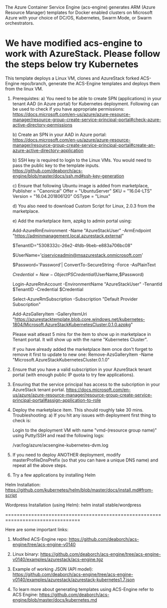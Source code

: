 The Azure Container Service Engine (acs-engine) generates ARM (Azure Resource Manager) templates for Docker enabled clusters on Microsoft Azure with your choice of DC/OS, Kubernetes, Swarm Mode, or Swarm orchestrators.

We have modified acs-engine to work with AzureStack. Please follow the steps below try Kubernetes
================================================================================
This template deploys a Linux VM, clones and AzureStack forked ACS-Engine repo/branch, generate the ACS-Engine templates and deploys them from the linux VM.

1) Prerequistes:
	a) You need to be able to create SPN (applications) in your tenant AAD (in Azure portal) for Kubernetes deployment. 
	   Following can be used to check if you have appropriate permissions:
	   https://docs.microsoft.com/en-us/azure/azure-resource-manager/resource-group-create-service-principal-portal#check-azure-active-directory-permissions

	b) Create an SPN in your AAD in Azure portal: 
	   https://docs.microsoft.com/en-us/azure/azure-resource-manager/resource-group-create-service-principal-portal#create-an-azure-active-directory-application

	b) SSH key is required to login to the Linux VMs. You would need to pass the public key to the template inputs.
	   https://github.com/deaborch/acs-engine/blob/master/docs/ssh.md#ssh-key-generation

	c) Ensure that following Ubuntu image is added from marketplace,
    Publisher = "Canonical"
    Offer = "UbuntuServer"
    SKU = "16.04-LTS"
    Version = "16.04.201806120"
    OSType = "Linux"

	d) You also need to download Custom Script for Linux, 2.0.3 from the marketplace.

	e) Add the marketplace item, azpkg to admin portal using:
	
	Add-AzureRmEnvironment -Name "AzureStackUser" -ArmEndpoint "https://adminmanagement.local.azurestack.external"
	
	$TenantID="5308332c-26e2-4fdb-9beb-e883a706bc08"

	$UserName='ciserviceadmin@msazurestack.onmicrosoft.com'

	$Password='Password'| ConvertTo-SecureString -Force -AsPlainText
	
	$Credential= New-Object PSCredential($UserName,$Password)
	
	Login-AzureRmAccount -EnvironmentName "AzureStackUser" -TenantId $TenantID -Credential $Credential

	Select-AzureRmSubscription -Subscription "Default Provider Subscription"

	Add-AzsGalleryItem -GalleryItemUri "https://azurestacktemplate.blob.core.windows.net/kubernetes-1804/Microsoft.AzureStackKubernetesCluster.0.1.0.azpkg" 

	Please wait atleast 5 mins for the item to show up in marketplace in Tenant portal. It will show up with the name "Kubernetes Cluster".
	
	If you have already added the marketplace item once don't forget to remove it first to update to new one:
	Remove-AzsGalleryItem -Name "Microsoft.AzureStackKubernetesCluster.0.1.0"

2) Ensure that you have a valid subscription in your AzureStack tenant portal (with enough public IP quota to try few applications).

3) Ensuring that the service principal has access to the subcription in your AzureStack tenant portal.
   https://docs.microsoft.com/en-us/azure/azure-resource-manager/resource-group-create-service-principal-portal#assign-application-to-role

4) Deploy the marketplace item. This should roughly take 30 mins.
Troubleshooting:
	a) If you hit any issues with deployment first thing to check is: 
	
	Login to the deployment VM with name "vmd-(resource group name)" using Putty/SSH and read the following logs:
		
	/var/log/azure/acsengine-kubernetes-dvm.log

5) If you need to deploy ANOTHER deployment, modify masterProfileDnsPrefix (so that you can have a unique DNS name) and repeat all the above steps.

6) Try a few applications by installing Helm

Helm Installation: https://github.com/kubernetes/helm/blob/master/docs/install.md#from-script

Wordpress Installation (using Helm): helm install stable/wordpress

================================================================================

Here are some important links:
1) Modifed ACS-Engine repo: 
	https://github.com/deaborch/acs-engine/tree/acs-engine-v0140

2) Linux binary: 
	https://github.com/deaborch/acs-engine/tree/acs-engine-v0140/examples/azurestack/acs-engine.tgz

3) Example of working JSON (API model): 
	https://github.com/deaborch/acs-engine/tree/acs-engine-v0140/examples/azurestack/azurestack-kubernetes1.7.json

4) To learn more about generating templates using ACS-Engine refer to ACS Engine: 
	https://github.com/deaborch/acs-engine/blob/master/docs/kubernetes.md




